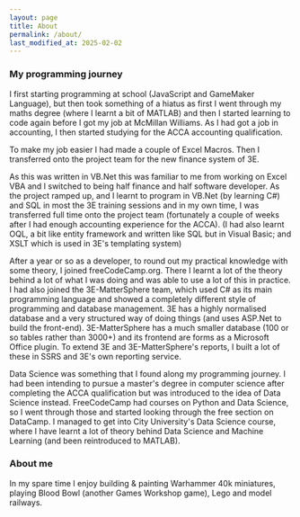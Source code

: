 ```yaml
---
layout: page
title: About
permalink: /about/
last_modified_at: 2025-02-02
---
```


<!-- <script src="https://platform.linkedin.com/badges/js/profile.js" async defer type="text/javascript"></script>

<div class="badge-base LI-profile-badge" data-locale="en_US" data-size="medium" data-theme="light" data-type="VERTICAL" data-vanity="thomas-fishwick-313459172" data-version="v1"><a class="badge-base__link LI-simple-link" href="https://uk.linkedin.com/in/thomas-fishwick-313459172?trk=profile-badge">Thomas Fishwick</a></div> -->

### My programming journey

I first starting programming at school (JavaScript and GameMaker Language), but then took something of a hiatus as first I went through my maths degree (where I learnt a bit of MATLAB) and then I started learning to code again before I got my job at McMillan Williams. As I had got a job in accounting, I then started studying for the ACCA accounting qualification.

To make my job easier I had made a couple of Excel Macros. Then I transferred onto the project team for the new finance system of 3E.

As this was written in VB.Net this was familiar to me from working on Excel VBA and I switched to being half finance and half software developer.
As the project ramped up, and I learnt to program in VB.Net (by learning C#) and SQL in most the 3E training sessions and in my own time, I was transferred full time onto the project team (fortunately a couple of weeks after I had enough accounting experience for the ACCA). (I had also learnt OQL, a bit like entity framework and written like SQL but in Visual Basic; and XSLT which is used in 3E's templating system)

After a year or so as a developer, to round out my practical knowledge with some theory, I joined freeCodeCamp.org. There I learnt a lot of the theory behind a lot of what I was doing and was able to use a lot of this in practice.
I had also joined the 3E-MatterSphere team, which used C# as its main programming language and showed a completely different style of programming and database management.
3E has a highly normalised database and a very structured way of doing things (and uses ASP.Net to build the front-end).
3E-MatterSphere has a much smaller database (100 or so tables rather than 3000+) and its frontend are forms as a Microsoft Office plugin.
To extend 3E and 3E-MatterSphere's reports, I built a lot of these in SSRS and 3E's own reporting service.

Data Science was something that I found along my programming journey.
I had been intending to pursue a master's degree in computer science after completing the ACCA qualification but was introduced to the idea of Data Science instead.
FreeCodeCamp had courses on Python and Data Science, so I went through those and started looking through the free section on DataCamp.
I managed to get into City University's Data Science course, where I have learnt a lot of theory behind Data Science and Machine Learning (and been reintroduced to MATLAB).

### About me

In my spare time I enjoy building & painting Warhammer 40k miniatures, playing Blood Bowl (another Games Workshop game), Lego and model railways.
